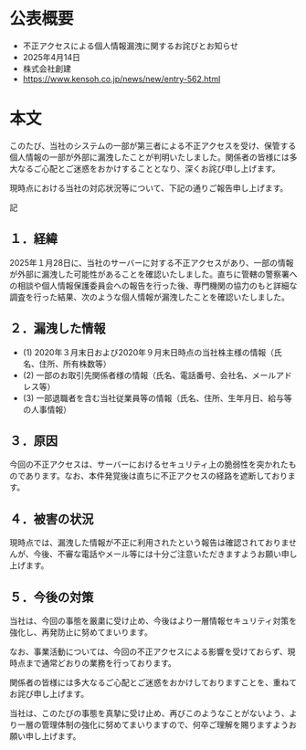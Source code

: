 # 公表概要
- 不正アクセスによる個人情報漏洩に関するお詫びとお知らせ
- 2025年4月14日
- 株式会社創建
- https://www.kensoh.co.jp/news/new/entry-562.html

# 本文
このたび、当社のシステムの一部が第三者による不正アクセスを受け、保管する個人情報の一部が外部に漏洩したことが判明いたしました。関係者の皆様には多大なるご心配とご迷惑をおかけすることとなり、深くお詫び申し上げます。

現時点における当社の対応状況等について、下記の通りご報告申し上げます。

記

## １．経緯
2025年１月28日に、当社のサーバーに対する不正アクセスがあり、一部の情報が外部に漏洩した可能性があることを確認いたしました。直ちに管轄の警察署への相談や個人情報保護委員会への報告を行った後、専門機関の協力のもと詳細な調査を行った結果、次のような個人情報が漏洩したことを確認いたしました。

## ２．漏洩した情報
- (1) 2020年３月末日および2020年９月末日時点の当社株主様の情報（氏名、住所、所有株数等）
- (2) 一部のお取引先関係者様の情報（氏名、電話番号、会社名、メールアドレス等）
- (3) 一部退職者を含む当社従業員等の情報（氏名、住所、生年月日、給与等の人事情報）

## ３．原因
今回の不正アクセスは、サーバーにおけるセキュリティ上の脆弱性を突かれたものであります。なお、本件発覚後は直ちに不正アクセスの経路を遮断しております。

## ４．被害の状況
現時点では、漏洩した情報が不正に利用されたという報告は確認されておりませんが、今後、不審な電話やメール等には十分ご注意いただきますようお願い申し上げます。

## ５．今後の対策
当社は、今回の事態を厳粛に受け止め、今後はより一層情報セキュリティ対策を強化し、再発防止に努めてまいります。

なお、事業活動については、今回の不正アクセスによる影響を受けておらず、現時点まで通常どおりの業務を行っております。

関係者の皆様には多大なるご心配とご迷惑をおかけしておりますことを、重ねてお詫び申し上げます。

当社は、このたびの事態を真摯に受け止め、再びこのようなことがないよう、より一層の管理体制の強化に努めてまいりますので、何卒ご理解を賜りますようお願い申し上げます。
